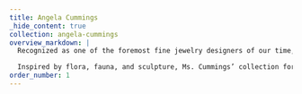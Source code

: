 ```yaml
---
title: Angela Cummings
_hide_content: true
collection: angela-cummings
overview_markdown: |
  Recognized as one of the foremost fine jewelry designers of our time, Angela Cummings is known for her passion for nature and the three-dimensional art of sculpture. Born in Austria, Ms. Cummings studied at the Accademia di Belle Arti and received a degree as a gemologist, goldsmith and designer from Staaliche Zeichenakademie in Hanau, Germany. After a 17-year partnership with Tiffany & Co., she established her own design company and a presence in some of the most exclusive retail outlets in the world, most notably her eponymous shops at Bergdorf Goodman and Neiman Marcus.

  Inspired by flora, fauna, and sculpture, Ms. Cummings’ collection for Assael is museum-quality, featuring a range of motifs and themes. Her exceptional design sensibility is evident in each perfectly balanced detail.
order_number: 1
---
```

